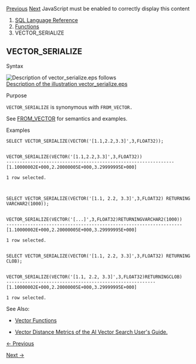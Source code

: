[Previous](vector_norm.md) [Next](VSIZE.md) JavaScript must be enabled to
correctly display this content

  1. [SQL Language Reference ](index.md)
  2. [Functions](Functions.md)
  3. VECTOR_SERIALIZE

## VECTOR_SERIALIZE

Syntax

  

![Description of vector_serialize.eps
follows](https://docs.oracle.com/en/database/oracle/oracle-database/23/sqlrf/img/vector_serialize.gif)  
[Description of the illustration
vector_serialize.eps](img_text/vector_serialize.md)

  

Purpose

`VECTOR_SERIALIZE` is synonymous with `FROM_VECTOR.`

See [FROM_VECTOR](from_vector.md#GUID-AA60B3CB-FCB7-4944-9E06-976C272855B1)
for semantics and examples.

Examples

    
    
    SELECT VECTOR_SERIALIZE(VECTOR('[1.1,2.2,3.3]',3,FLOAT32));
    
    
    VECTOR_SERIALIZE(VECTOR('[1.1,2.2,3.3]',3,FLOAT32))
    ---------------------------------------------------------------
    [1.10000002E+000,2.20000005E+000,3.29999995E+000]
    
    1 row selected.
    
    
    
    SELECT VECTOR_SERIALIZE(VECTOR('[1.1, 2.2, 3.3]',3,FLOAT32) RETURNING VARCHAR2(1000));
    
    
    VECTOR_SERIALIZE(VECTOR('[...]',3,FLOAT32)RETURNINGVARCHAR2(1000))
    ------------------------------------------------------------------
    [1.10000002E+000,2.20000005E+000,3.29999995E+000]
    
    1 row selected.
    
    
    SELECT VECTOR_SERIALIZE(VECTOR('[1.1, 2.2, 3.3]',3,FLOAT32) RETURNING CLOB);
    
    
    VECTOR_SERIALIZE(VECTOR('[1.1, 2.2, 3.3]',3,FLOAT32)RETURNINGCLOB)
    --------------------------------------------------------
    [1.10000002E+000,2.20000005E+000,3.29999995E+000] 
    
    1 row selected.
    

See Also:

  * [Vector Functions](Single-Row-Functions.md#GUID-C0C477F1-8210-4CA9-A5FA-0A340C409892)

  * [Vector Distance Metrics of the AI Vector Search User's Guide.](/pls/topic/lookup?ctx=en/database/oracle/oracle-database/23/sqlrf&id=VECSE-GUID-DBC136C1-7C63-4B7F-902B-2289FF375560)


[← Previous](vector_norm.md)

[Next →](VSIZE.md)
